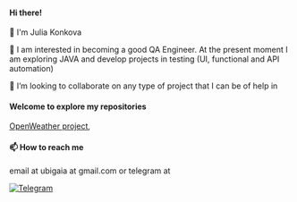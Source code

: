 #### Hi there!

👋 I'm Julia Konkova

👀 I am interested in becoming a good QA Engineer. At the present moment I am exploring JAVA and develop projects in testing (UI, functional and API automation)

💞️ I’m looking to collaborate on any type of project that I can be of help in

#### Welcome to explore my repositories
[OpenWeather project](https://github.com/Yulia-Haia/OpenWeatherJava_05),

#### 📫 How to reach me 
email at ubigaia at gmail.com 
or telegram at

[![Telegram](https://img.shields.io/badge/Telegram-blue?style=for-the-badge&logo=telegram&logoColor=white)](https://t.me/ubigaia)

<!--
**Yulia-Haia/Yulia-Haia** is a ✨ _special_ ✨ repository because its `README.md` (this file) appears on your GitHub profile.

Here are some ideas to get you started:

- 🔭 I’m currently working on ...
- 🌱 I’m currently learning ...
- 👯 I’m looking to collaborate on ...
- 🤔 I’m looking for help with ...
- 💬 Ask me about ...
- 📫 How to reach me: ...
- 😄 Pronouns: ...
- ⚡ Fun fact: ...
-->
